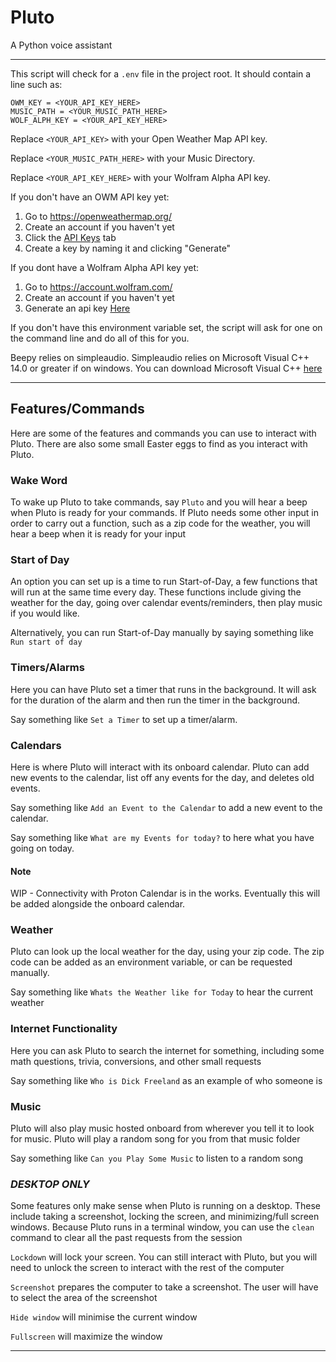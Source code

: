 # Pluto
A Python voice assistant

----------------------------------

This script will check for a `.env` file in the project root.
It should contain a line such as:
```
OWM_KEY = <YOUR_API_KEY_HERE>
MUSIC_PATH = <YOUR_MUSIC_PATH_HERE>
WOLF_ALPH_KEY = <YOUR_API_KEY_HERE>
```
Replace `<YOUR_API_KEY>` with your Open Weather Map API key.

Replace `<YOUR_MUSIC_PATH_HERE>` with your Music Directory.

Replace `<YOUR_API_KEY_HERE>` with your Wolfram Alpha API key.

If you don't have an OWM API key yet:
1. Go to https://openweathermap.org/
2. Create an account if you haven't yet
3. Click the [API Keys](https://home.openweathermap.org/api_keys) tab
4. Create a key by naming it and clicking "Generate"

If you dont have a Wolfram Alpha API key yet:
1. Go to https://account.wolfram.com/
2. Create an account if you haven't yet
3. Generate an api key [Here](https://developer.wolframalpha.com/portal/myapps/)

If you don't have this environment variable set, the script will ask for one
on the command line and do all of this for you.

Beepy relies on simpleaudio. Simpleaudio relies on Microsoft Visual C++ 14.0 or greater if on windows. You can download Microsoft Visual C++ [here](https://visualstudio.microsoft.com/visual-cpp-build-tools/)

----------------------------------

## Features/Commands
Here are some of the features and commands you can use to interact with Pluto. There are also some small Easter eggs to find as you interact with Pluto. 

### Wake Word
To wake up Pluto to take commands, say `Pluto` and you will hear a beep when Pluto is ready for your commands. If Pluto needs some other input in order to carry out a function, such as a zip code for the weather, you will hear a beep when it is ready for your input 

### Start of Day
An option you can set up is a time to run Start-of-Day, a few functions that will run at the same time every day. These functions include giving the weather for the day, going over calendar events/reminders, then play music if you would like. 

Alternatively, you can run Start-of-Day manually by saying something like `Run start of day`

### Timers/Alarms
Here you can have Pluto set a timer that runs in the background. It will ask for the duration of the alarm and then run the timer in the background. 

Say something like `Set a Timer` to set up a timer/alarm.

### Calendars
Here is where Pluto will interact with its onboard calendar. Pluto can add new events to the calendar, list off any events for the day, and deletes old events.

Say something like `Add an Event to the Calendar` to add a new event to the calendar.

Say something like `What are my Events for today?` to here what you have going on today.

#### Note
WIP - Connectivity with Proton Calendar is in the works. Eventually this will be added alongside the onboard calendar.

### Weather
Pluto can look up the local weather for the day, using your zip code. The zip code can be added as an environment variable, or can be requested manually.

Say something like `Whats the Weather like for Today` to hear the current weather

### Internet Functionality
Here you can ask Pluto to search the internet for something, including some math questions, trivia, conversions, and other small requests

Say something like `Who is Dick Freeland` as an example of who someone is

### Music
Pluto will also play music hosted onboard from wherever you tell it to look for music. Pluto will play a random song for you from that music folder

Say something like `Can you Play Some Music` to listen to a random song 

### *DESKTOP ONLY*
Some features only make sense when Pluto is running on a desktop. These include taking a screenshot, locking the screen, and minimizing/full screen windows. Because Pluto runs in a terminal window, you can use the `clean` command to clear all the past requests from the session

`Lockdown` will lock your screen. You can still interact with Pluto, but you will need to unlock the screen to interact with the rest of the computer

`Screenshot` prepares the computer to take a screenshot. The user will have to select the area of the screenshot

`Hide window` will minimise the current window

`Fullscreen` will maximize the window

----------------------------------
